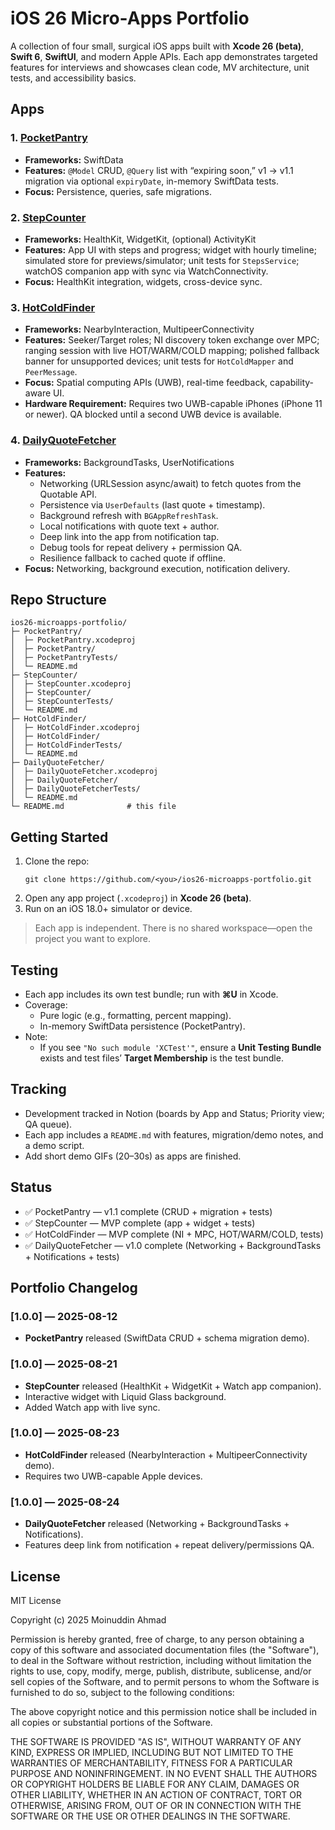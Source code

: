 # iOS 26 Micro-Apps Portfolio

A collection of four small, surgical iOS apps built with **Xcode 26 (beta)**, **Swift 6**, **SwiftUI**, and modern Apple APIs. Each app demonstrates targeted features for interviews and showcases clean code, MV architecture, unit tests, and accessibility basics.

## Apps

### 1. [PocketPantry](PocketPantry/README.md)
- **Frameworks:** SwiftData  
- **Features:** `@Model` CRUD, `@Query` list with “expiring soon,” v1 → v1.1 migration via optional `expiryDate`, in-memory SwiftData tests.  
- **Focus:** Persistence, queries, safe migrations.

### 2. [StepCounter](StepCounter/README.md)
- **Frameworks:** HealthKit, WidgetKit, (optional) ActivityKit  
- **Features:** App UI with steps and progress; widget with hourly timeline; simulated store for previews/simulator; unit tests for `StepsService`; watchOS companion app with sync via WatchConnectivity.  
- **Focus:** HealthKit integration, widgets, cross-device sync.

### 3. [HotColdFinder](HotColdFinder/README.md)
- **Frameworks:** NearbyInteraction, MultipeerConnectivity  
- **Features:** Seeker/Target roles; NI discovery token exchange over MPC; ranging session with live HOT/WARM/COLD mapping; polished fallback banner for unsupported devices; unit tests for `HotColdMapper` and `PeerMessage`.  
- **Focus:** Spatial computing APIs (UWB), real-time feedback, capability-aware UI.  
- **Hardware Requirement:** Requires two UWB-capable iPhones (iPhone 11 or newer). QA blocked until a second UWB device is available.

### 4. [DailyQuoteFetcher](DailyQuoteFetcher/README.md)
- **Frameworks:** BackgroundTasks, UserNotifications  
- **Features:**  
  - Networking (URLSession async/await) to fetch quotes from the Quotable API.  
  - Persistence via `UserDefaults` (last quote + timestamp).  
  - Background refresh with `BGAppRefreshTask`.  
  - Local notifications with quote text + author.  
  - Deep link into the app from notification tap.  
  - Debug tools for repeat delivery + permission QA.  
  - Resilience fallback to cached quote if offline.  
- **Focus:** Networking, background execution, notification delivery.

## Repo Structure
```
ios26-microapps-portfolio/
├─ PocketPantry/
│  ├─ PocketPantry.xcodeproj
│  ├─ PocketPantry/
│  ├─ PocketPantryTests/
│  └─ README.md
├─ StepCounter/
│  ├─ StepCounter.xcodeproj
│  ├─ StepCounter/
│  ├─ StepCounterTests/
│  └─ README.md
├─ HotColdFinder/
│  ├─ HotColdFinder.xcodeproj
│  ├─ HotColdFinder/
│  ├─ HotColdFinderTests/
│  └─ README.md
├─ DailyQuoteFetcher/
│  ├─ DailyQuoteFetcher.xcodeproj
│  ├─ DailyQuoteFetcher/
│  ├─ DailyQuoteFetcherTests/
│  └─ README.md
└─ README.md              # this file
```

## Getting Started

1. Clone the repo:
   ```
   git clone https://github.com/<you>/ios26-microapps-portfolio.git
   ```
2. Open any app project (`.xcodeproj`) in **Xcode 26 (beta)**.  
3. Run on an iOS 18.0+ simulator or device.

> Each app is independent. There is no shared workspace—open the project you want to explore.

## Testing

- Each app includes its own test bundle; run with **⌘U** in Xcode.  
- Coverage:
  - Pure logic (e.g., formatting, percent mapping).  
  - In-memory SwiftData persistence (PocketPantry).  
- Note:
  - If you see `"No such module 'XCTest'"`, ensure a **Unit Testing Bundle** exists and test files’ **Target Membership** is the test bundle.

## Tracking

- Development tracked in Notion (boards by App and Status; Priority view; QA queue).  
- Each app includes a `README.md` with features, migration/demo notes, and a demo script.  
- Add short demo GIFs (20–30s) as apps are finished.

## Status

- ✅ PocketPantry — v1.1 complete (CRUD + migration + tests)
- ✅ StepCounter — MVP complete (app + widget + tests)
- ✅ HotColdFinder — MVP complete (NI + MPC, HOT/WARM/COLD, tests)
- ✅ DailyQuoteFetcher — v1.0 complete (Networking + BackgroundTasks + Notifications + tests)

## Portfolio Changelog

### [1.0.0] — 2025-08-12
- **PocketPantry** released (SwiftData CRUD + schema migration demo).

### [1.0.0] — 2025-08-21
- **StepCounter** released (HealthKit + WidgetKit + Watch app companion).  
- Interactive widget with Liquid Glass background.  
- Added Watch app with live sync.

### [1.0.0] — 2025-08-23
- **HotColdFinder** released (NearbyInteraction + MultipeerConnectivity demo).  
- Requires two UWB-capable Apple devices.

### [1.0.0] — 2025-08-24
- **DailyQuoteFetcher** released (Networking + BackgroundTasks + Notifications).  
- Features deep link from notification + repeat delivery/permissions QA.

## License

MIT License

Copyright (c) 2025 Moinuddin Ahmad

Permission is hereby granted, free of charge, to any person obtaining a copy of this software and associated documentation files (the "Software"), to deal in the Software without restriction, including without limitation the rights to use, copy, modify, merge, publish, distribute, sublicense, and/or sell copies of the Software, and to permit persons to whom the Software is furnished to do so, subject to the following conditions:

The above copyright notice and this permission notice shall be included in all copies or substantial portions of the Software.

THE SOFTWARE IS PROVIDED "AS IS", WITHOUT WARRANTY OF ANY KIND, EXPRESS OR IMPLIED, INCLUDING BUT NOT LIMITED TO THE WARRANTIES OF MERCHANTABILITY, FITNESS FOR A PARTICULAR PURPOSE AND NONINFRINGEMENT. IN NO EVENT SHALL THE AUTHORS OR COPYRIGHT HOLDERS BE LIABLE FOR ANY CLAIM, DAMAGES OR OTHER LIABILITY, WHETHER IN AN ACTION OF CONTRACT, TORT OR OTHERWISE, ARISING FROM, OUT OF OR IN CONNECTION WITH THE SOFTWARE OR THE USE OR OTHER DEALINGS IN THE SOFTWARE.


